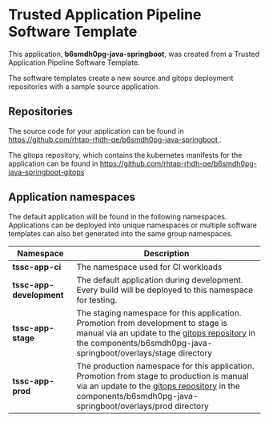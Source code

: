 # Trusted Application Pipeline Software Template

This application, **b6smdh0pg-java-springboot**, was created from a Trusted Application Pipeline Software Template.

The software templates create a new source and gitops deployment repositories with a sample source application. 

## Repositories

The source code for your application can be found in [https://github.com/rhtap-rhdh-qe/b6smdh0pg-java-springboot ](https://github.com/rhtap-rhdh-qe/b6smdh0pg-java-springboot ).
 
The gitops repository, which contains the kubernetes manifests for the application can be found in 
[https://github.com/rhtap-rhdh-qe/b6smdh0pg-java-springboot-gitops ](https://github.com/rhtap-rhdh-qe/b6smdh0pg-java-springboot-gitops ) 

## Application namespaces 

The default application will be found in the following namespaces. Applications can be deployed into unique namespaces or multiple software templates can also bet generated into the same group namespaces.  

|  Namespace   |  Description   |  
| -------- | -------- |
| **tssc-app-ci** | The namespace used for CI workloads |
| **tssc-app-development** | The default application during development. Every build will be deployed to this namespace for testing. |
| **tssc-app-stage** | The staging namespace for this application. Promotion from development to stage is manual via an update to the [gitops repository](https://github.com/rhtap-rhdh-qe/b6smdh0pg-java-springboot-gitops ) in the components/b6smdh0pg-java-springboot/overlays/stage directory |
| **tssc-app-prod** | The production namespace for this application. Promotion from stage to production is manual via an update to the [gitops repository](https://github.com/rhtap-rhdh-qe/b6smdh0pg-java-springboot-gitops ) in the components/b6smdh0pg-java-springboot/overlays/prod directory |